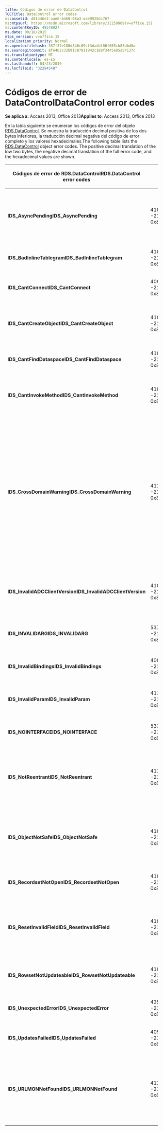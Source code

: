 ```yaml
---
title: Códigos de error de DataControl
TOCTitle: DataControl error codes
ms:assetid: d81446e2-aae6-b460-08a3-eae9920dc767
ms:mtpsurl: https://msdn.microsoft.com/library/JJ250089(v=office.15)
ms:contentKeyID: 48548027
ms.date: 09/18/2015
mtps_version: v=office.15
localization_priority: Normal
ms.openlocfilehash: 387f37e180d346c09cf3dadbf66f665cb83dbd0a
ms.sourcegitcommit: 8fe462c32b91c87911942c188f3445e85a54137c
ms.translationtype: MT
ms.contentlocale: es-ES
ms.lasthandoff: 04/23/2019
ms.locfileid: "32294548"
---
```

# <a name="datacontrol-error-codes"></a><span data-ttu-id="e5ac0-102">Códigos de error de DataControl</span><span class="sxs-lookup"><span data-stu-id="e5ac0-102">DataControl error codes</span></span>


<span data-ttu-id="e5ac0-103">**Se aplica a:** Access 2013, Office 2013</span><span class="sxs-lookup"><span data-stu-id="e5ac0-103">**Applies to**: Access 2013, Office 2013</span></span>

<span data-ttu-id="e5ac0-p101">En la tabla siguiente se enumeran los códigos de error del objeto [RDS.DataControl](datacontrol-object-rds.md). Se muestra la traducción decimal positiva de los dos bytes inferiores, la traducción decimal negativa del código de error completo y los valores hexadecimales.</span><span class="sxs-lookup"><span data-stu-id="e5ac0-p101">The following table lists the [RDS.DataControl](datacontrol-object-rds.md) object error codes. The positive decimal translation of the low two bytes, the negative decimal translation of the full error code, and the hexadecimal values are shown.</span></span>

<table>
<colgroup>
<col style="width: 33%" />
<col style="width: 33%" />
<col style="width: 33%" />
</colgroup>
<thead>
<tr class="header">
<th><p><span data-ttu-id="e5ac0-106">Códigos de error de RDS.DataControl</span><span class="sxs-lookup"><span data-stu-id="e5ac0-106">RDS.DataControl error codes</span></span></p></th>
<th><p><span data-ttu-id="e5ac0-107">Número</span><span class="sxs-lookup"><span data-stu-id="e5ac0-107">Number</span></span></p></th>
<th><p><span data-ttu-id="e5ac0-108">Descripción</span><span class="sxs-lookup"><span data-stu-id="e5ac0-108">Description</span></span></p></th>
</tr>
</thead>
<tbody>
<tr class="odd">
<td><p><span data-ttu-id="e5ac0-109"><strong>IDS_AsyncPending</strong></span><span class="sxs-lookup"><span data-stu-id="e5ac0-109"><strong>IDS_AsyncPending</strong></span></span></p></td>
<td><p><span data-ttu-id="e5ac0-110">4107</span><span class="sxs-lookup"><span data-stu-id="e5ac0-110">4107</span></span><br />
<span data-ttu-id="e5ac0-111">-2146824175</span><span class="sxs-lookup"><span data-stu-id="e5ac0-111">-2146824175</span></span><br />
<span data-ttu-id="e5ac0-112">0x800A1011</span><span class="sxs-lookup"><span data-stu-id="e5ac0-112">0x800A1011</span></span></p></td>
<td><p><span data-ttu-id="e5ac0-113">No se puede efectuar la operación con una operación asíncrona pendiente.</span><span class="sxs-lookup"><span data-stu-id="e5ac0-113">Operation cannot be performed while async operation is pending.</span></span></p></td>
</tr>
<tr class="even">
<td><p><span data-ttu-id="e5ac0-114"><strong>IDS_BadInlineTablegram</strong></span><span class="sxs-lookup"><span data-stu-id="e5ac0-114"><strong>IDS_BadInlineTablegram</strong></span></span></p></td>
<td><p><span data-ttu-id="e5ac0-115">4105</span><span class="sxs-lookup"><span data-stu-id="e5ac0-115">4105</span></span><br />
<span data-ttu-id="e5ac0-116">-2146824183</span><span class="sxs-lookup"><span data-stu-id="e5ac0-116">-2146824183</span></span><br />
<span data-ttu-id="e5ac0-117">0x800A1009</span><span class="sxs-lookup"><span data-stu-id="e5ac0-117">0x800A1009</span></span></p></td>
<td><p><span data-ttu-id="e5ac0-118">Tablegram en línea no válido.</span><span class="sxs-lookup"><span data-stu-id="e5ac0-118">Bad inline tablegram.</span></span></p></td>
</tr>
<tr class="odd">
<td><p><span data-ttu-id="e5ac0-119"><strong>IDS_CantConnect</strong></span><span class="sxs-lookup"><span data-stu-id="e5ac0-119"><strong>IDS_CantConnect</strong></span></span></p></td>
<td><p><span data-ttu-id="e5ac0-120">4099</span><span class="sxs-lookup"><span data-stu-id="e5ac0-120">4099</span></span><br />
<span data-ttu-id="e5ac0-121">-2146824189</span><span class="sxs-lookup"><span data-stu-id="e5ac0-121">-2146824189</span></span><br />
<span data-ttu-id="e5ac0-122">0x800A1003</span><span class="sxs-lookup"><span data-stu-id="e5ac0-122">0x800A1003</span></span></p></td>
<td><p><span data-ttu-id="e5ac0-123">No se puede conectar al servidor.</span><span class="sxs-lookup"><span data-stu-id="e5ac0-123">Cannot connect to server.</span></span></p></td>
</tr>
<tr class="even">
<td><p><span data-ttu-id="e5ac0-124"><strong>IDS_CantCreateObject</strong></span><span class="sxs-lookup"><span data-stu-id="e5ac0-124"><strong>IDS_CantCreateObject</strong></span></span></p></td>
<td><p><span data-ttu-id="e5ac0-125">4100</span><span class="sxs-lookup"><span data-stu-id="e5ac0-125">4100</span></span><br />
<span data-ttu-id="e5ac0-126">-2146824188</span><span class="sxs-lookup"><span data-stu-id="e5ac0-126">-2146824188</span></span><br />
<span data-ttu-id="e5ac0-127">0x800A1004</span><span class="sxs-lookup"><span data-stu-id="e5ac0-127">0x800A1004</span></span></p></td>
<td><p><span data-ttu-id="e5ac0-128">No se puede crear el objeto de negocios.</span><span class="sxs-lookup"><span data-stu-id="e5ac0-128">Business object cannot be created.</span></span></p></td>
</tr>
<tr class="odd">
<td><p><span data-ttu-id="e5ac0-129"><strong>IDS_CantFindDataspace</strong></span><span class="sxs-lookup"><span data-stu-id="e5ac0-129"><strong>IDS_CantFindDataspace</strong></span></span></p></td>
<td><p><span data-ttu-id="e5ac0-130">4102</span><span class="sxs-lookup"><span data-stu-id="e5ac0-130">4102</span></span><br />
<span data-ttu-id="e5ac0-131">-2146824186</span><span class="sxs-lookup"><span data-stu-id="e5ac0-131">-2146824186</span></span><br />
<span data-ttu-id="e5ac0-132">0x800A1006</span><span class="sxs-lookup"><span data-stu-id="e5ac0-132">0x800A1006</span></span></p></td>
<td><p><span data-ttu-id="e5ac0-133">La propiedad Dataspace no es válida.</span><span class="sxs-lookup"><span data-stu-id="e5ac0-133">Dataspace property is not valid.</span></span></p></td>
</tr>
<tr class="even">
<td><p><span data-ttu-id="e5ac0-134"><strong>IDS_CantInvokeMethod</strong></span><span class="sxs-lookup"><span data-stu-id="e5ac0-134"><strong>IDS_CantInvokeMethod</strong></span></span></p></td>
<td><p><span data-ttu-id="e5ac0-135">4101</span><span class="sxs-lookup"><span data-stu-id="e5ac0-135">4101</span></span><br />
<span data-ttu-id="e5ac0-136">-2146824187</span><span class="sxs-lookup"><span data-stu-id="e5ac0-136">-2146824187</span></span><br />
<span data-ttu-id="e5ac0-137">0x800A1005</span><span class="sxs-lookup"><span data-stu-id="e5ac0-137">0x800A1005</span></span></p></td>
<td><p><span data-ttu-id="e5ac0-138">No se puede invocar el método en el objeto de negocios.</span><span class="sxs-lookup"><span data-stu-id="e5ac0-138">Method cannot be invoked on business object.</span></span></p></td>
</tr>
<tr class="odd">
<td><p><span data-ttu-id="e5ac0-139"><strong>IDS_CrossDomainWarning</strong></span><span class="sxs-lookup"><span data-stu-id="e5ac0-139"><strong>IDS_CrossDomainWarning</strong></span></span></p></td>
<td><p><span data-ttu-id="e5ac0-140">4112</span><span class="sxs-lookup"><span data-stu-id="e5ac0-140">4112</span></span><br />
<span data-ttu-id="e5ac0-141">-2146824170</span><span class="sxs-lookup"><span data-stu-id="e5ac0-141">-2146824170</span></span><br />
<span data-ttu-id="e5ac0-142">0x800A1016</span><span class="sxs-lookup"><span data-stu-id="e5ac0-142">0x800A1016</span></span></p></td>
<td><p><span data-ttu-id="e5ac0-143">Esta página tiene acceso a datos en otro dominio.</span><span class="sxs-lookup"><span data-stu-id="e5ac0-143">This page accesses data on another domain.</span></span> <span data-ttu-id="e5ac0-144">¿Desea continuar?</span><span class="sxs-lookup"><span data-stu-id="e5ac0-144">Do you want to allow this?</span></span> <span data-ttu-id="e5ac0-145">Para evitar este mensaje en Internet Explorer, puede agregar un <strong></strong> sitio web seguro a la zona sitios de confianza en la pestaña Seguridad del cuadro de diálogo Opciones de <strong>Internet.</strong></span><span class="sxs-lookup"><span data-stu-id="e5ac0-145">To avoid this message in Internet Explorer, you can add a secure website to your Trusted Sites zone on the <strong>Security</strong> tab of the <strong>Internet Options</strong> dialog box.</span></span></p></td>
</tr>
<tr class="even">
<td><p><span data-ttu-id="e5ac0-146"><strong>IDS_InvalidADCClientVersion</strong></span><span class="sxs-lookup"><span data-stu-id="e5ac0-146"><strong>IDS_InvalidADCClientVersion</strong></span></span></p></td>
<td><p><span data-ttu-id="e5ac0-147">4106</span><span class="sxs-lookup"><span data-stu-id="e5ac0-147">4106</span></span><br />
<span data-ttu-id="e5ac0-148">-2146824176</span><span class="sxs-lookup"><span data-stu-id="e5ac0-148">-2146824176</span></span><br />
<span data-ttu-id="e5ac0-149">0x800A1010</span><span class="sxs-lookup"><span data-stu-id="e5ac0-149">0x800A1010</span></span></p></td>
<td><p><span data-ttu-id="e5ac0-150">Versión de cliente rds no válida: el cliente es más reciente que el servidor.</span><span class="sxs-lookup"><span data-stu-id="e5ac0-150">Invalid RDS Client Version — Client is newer than server.</span></span></p></td>
</tr>
<tr class="odd">
<td><p><span data-ttu-id="e5ac0-151"><strong>IDS_INVALIDARG</strong></span><span class="sxs-lookup"><span data-stu-id="e5ac0-151"><strong>IDS_INVALIDARG</strong></span></span></p></td>
<td><p><span data-ttu-id="e5ac0-152">5376</span><span class="sxs-lookup"><span data-stu-id="e5ac0-152">5376</span></span><br />
<span data-ttu-id="e5ac0-153">-2147019520</span><span class="sxs-lookup"><span data-stu-id="e5ac0-153">-2147019520</span></span><br />
<span data-ttu-id="e5ac0-154">0x80071500</span><span class="sxs-lookup"><span data-stu-id="e5ac0-154">0x80071500</span></span></p></td>
<td><p><span data-ttu-id="e5ac0-155">Uno o más argumentos no son válidos.</span><span class="sxs-lookup"><span data-stu-id="e5ac0-155">One or more arguments are invalid.</span></span></p></td>
</tr>
<tr class="even">
<td><p><span data-ttu-id="e5ac0-156"><strong>IDS_InvalidBindings</strong></span><span class="sxs-lookup"><span data-stu-id="e5ac0-156"><strong>IDS_InvalidBindings</strong></span></span></p></td>
<td><p><span data-ttu-id="e5ac0-157">4097</span><span class="sxs-lookup"><span data-stu-id="e5ac0-157">4097</span></span><br />
<span data-ttu-id="e5ac0-158">-2146824191</span><span class="sxs-lookup"><span data-stu-id="e5ac0-158">-2146824191</span></span><br />
<span data-ttu-id="e5ac0-159">0x800A1001</span><span class="sxs-lookup"><span data-stu-id="e5ac0-159">0x800A1001</span></span></p></td>
<td><p><span data-ttu-id="e5ac0-160">Error en la propiedad de enlaces.</span><span class="sxs-lookup"><span data-stu-id="e5ac0-160">Error in bindings property.</span></span></p></td>
</tr>
<tr class="odd">
<td><p><span data-ttu-id="e5ac0-161"><strong>IDS_InvalidParam</strong></span><span class="sxs-lookup"><span data-stu-id="e5ac0-161"><strong>IDS_InvalidParam</strong></span></span></p></td>
<td><p><span data-ttu-id="e5ac0-162">4110</span><span class="sxs-lookup"><span data-stu-id="e5ac0-162">4110</span></span><br />
<span data-ttu-id="e5ac0-163">-2146824172</span><span class="sxs-lookup"><span data-stu-id="e5ac0-163">-2146824172</span></span><br />
<span data-ttu-id="e5ac0-164">0x800A1014</span><span class="sxs-lookup"><span data-stu-id="e5ac0-164">0x800A1014</span></span></p></td>
<td><p><span data-ttu-id="e5ac0-165">Uno o más argumentos no son válidos.</span><span class="sxs-lookup"><span data-stu-id="e5ac0-165">One or more arguments are invalid.</span></span></p></td>
</tr>
<tr class="even">
<td><p><span data-ttu-id="e5ac0-166"><strong>IDS_NOINTERFACE</strong></span><span class="sxs-lookup"><span data-stu-id="e5ac0-166"><strong>IDS_NOINTERFACE</strong></span></span></p></td>
<td><p><span data-ttu-id="e5ac0-167">5377</span><span class="sxs-lookup"><span data-stu-id="e5ac0-167">5377</span></span><br />
<span data-ttu-id="e5ac0-168">-2147019519</span><span class="sxs-lookup"><span data-stu-id="e5ac0-168">-2147019519</span></span><br />
<span data-ttu-id="e5ac0-169">0x80071501</span><span class="sxs-lookup"><span data-stu-id="e5ac0-169">0x80071501</span></span></p></td>
<td><p><span data-ttu-id="e5ac0-170">Interfaz no compatible.</span><span class="sxs-lookup"><span data-stu-id="e5ac0-170">No such interface is supported.</span></span></p></td>
</tr>
<tr class="odd">
<td><p><span data-ttu-id="e5ac0-171"><strong>IDS_NotReentrant</strong></span><span class="sxs-lookup"><span data-stu-id="e5ac0-171"><strong>IDS_NotReentrant</strong></span></span></p></td>
<td><p><span data-ttu-id="e5ac0-172">4111</span><span class="sxs-lookup"><span data-stu-id="e5ac0-172">4111</span></span><br />
<span data-ttu-id="e5ac0-173">-2146824171</span><span class="sxs-lookup"><span data-stu-id="e5ac0-173">-2146824171</span></span><br />
<span data-ttu-id="e5ac0-174">0x800A1015</span><span class="sxs-lookup"><span data-stu-id="e5ac0-174">0x800A1015</span></span></p></td>
<td><p><span data-ttu-id="e5ac0-175">La petición no se puede ejecutar mientras el controlador de eventos esté procesando.</span><span class="sxs-lookup"><span data-stu-id="e5ac0-175">Request cannot be executed while the event handler is still processing.</span></span></p></td>
</tr>
<tr class="even">
<td><p><span data-ttu-id="e5ac0-176"><strong>IDS_ObjectNotSafe</strong></span><span class="sxs-lookup"><span data-stu-id="e5ac0-176"><strong>IDS_ObjectNotSafe</strong></span></span></p></td>
<td><p><span data-ttu-id="e5ac0-177">4103</span><span class="sxs-lookup"><span data-stu-id="e5ac0-177">4103</span></span><br />
<span data-ttu-id="e5ac0-178">-2146824185</span><span class="sxs-lookup"><span data-stu-id="e5ac0-178">-2146824185</span></span><br />
<span data-ttu-id="e5ac0-179">0x800A1007</span><span class="sxs-lookup"><span data-stu-id="e5ac0-179">0x800A1007</span></span></p></td>
<td><p><span data-ttu-id="e5ac0-180">La configuración de seguridad de este equipo prohíbe la creación de objetos de negocio.</span><span class="sxs-lookup"><span data-stu-id="e5ac0-180">Safety settings on this computer prohibit creation of business object.</span></span></p></td>
</tr>
<tr class="odd">
<td><p><span data-ttu-id="e5ac0-181"><strong>IDS_RecordsetNotOpen</strong></span><span class="sxs-lookup"><span data-stu-id="e5ac0-181"><strong>IDS_RecordsetNotOpen</strong></span></span></p></td>
<td><p><span data-ttu-id="e5ac0-182">4109</span><span class="sxs-lookup"><span data-stu-id="e5ac0-182">4109</span></span><br />
<span data-ttu-id="e5ac0-183">-2146824173</span><span class="sxs-lookup"><span data-stu-id="e5ac0-183">-2146824173</span></span><br />
<span data-ttu-id="e5ac0-184">0x800A1013</span><span class="sxs-lookup"><span data-stu-id="e5ac0-184">0x800A1013</span></span></p></td>
<td><p><span data-ttu-id="e5ac0-185"><strong>Recordset</strong> no abierto.</span><span class="sxs-lookup"><span data-stu-id="e5ac0-185"><strong>Recordset</strong> is not open.</span></span></p></td>
</tr>
<tr class="even">
<td><p><span data-ttu-id="e5ac0-186"><strong>IDS_ResetInvalidField</strong></span><span class="sxs-lookup"><span data-stu-id="e5ac0-186"><strong>IDS_ResetInvalidField</strong></span></span></p></td>
<td><p><span data-ttu-id="e5ac0-187">4108</span><span class="sxs-lookup"><span data-stu-id="e5ac0-187">4108</span></span><br />
<span data-ttu-id="e5ac0-188">-2146824174</span><span class="sxs-lookup"><span data-stu-id="e5ac0-188">-2146824174</span></span><br />
<span data-ttu-id="e5ac0-189">0x800A1012</span><span class="sxs-lookup"><span data-stu-id="e5ac0-189">0x800A1012</span></span></p></td>
<td><p><span data-ttu-id="e5ac0-190">La columna especificada en <strong>SortColumn</strong> o <strong>FilterColumn</strong> no existe.</span><span class="sxs-lookup"><span data-stu-id="e5ac0-190">Column specified in <strong>SortColumn</strong> or <strong>FilterColumn</strong> does not exist.</span></span></p></td>
</tr>
<tr class="odd">
<td><p><span data-ttu-id="e5ac0-191"><strong>IDS_RowsetNotUpdateable</strong></span><span class="sxs-lookup"><span data-stu-id="e5ac0-191"><strong>IDS_RowsetNotUpdateable</strong></span></span></p></td>
<td><p><span data-ttu-id="e5ac0-192">4104</span><span class="sxs-lookup"><span data-stu-id="e5ac0-192">4104</span></span><br />
<span data-ttu-id="e5ac0-193">-2146824184</span><span class="sxs-lookup"><span data-stu-id="e5ac0-193">-2146824184</span></span><br />
<span data-ttu-id="e5ac0-194">0x800A1008</span><span class="sxs-lookup"><span data-stu-id="e5ac0-194">0x800A1008</span></span></p></td>
<td><p><span data-ttu-id="e5ac0-195">No se puede actualizar el conjunto de filas.</span><span class="sxs-lookup"><span data-stu-id="e5ac0-195">Rowset not updateable.</span></span></p></td>
</tr>
<tr class="even">
<td><p><span data-ttu-id="e5ac0-196"><strong>IDS_UnexpectedError</strong></span><span class="sxs-lookup"><span data-stu-id="e5ac0-196"><strong>IDS_UnexpectedError</strong></span></span></p></td>
<td><p><span data-ttu-id="e5ac0-197">4351</span><span class="sxs-lookup"><span data-stu-id="e5ac0-197">4351</span></span><br />
<span data-ttu-id="e5ac0-198">-2146823937</span><span class="sxs-lookup"><span data-stu-id="e5ac0-198">-2146823937</span></span><br />
<span data-ttu-id="e5ac0-199">0x800A10FF</span><span class="sxs-lookup"><span data-stu-id="e5ac0-199">0x800A10FF</span></span></p></td>
<td><p><span data-ttu-id="e5ac0-200">Error inesperado.</span><span class="sxs-lookup"><span data-stu-id="e5ac0-200">Unexpected error.</span></span></p></td>
</tr>
<tr class="odd">
<td><p><span data-ttu-id="e5ac0-201"><strong>IDS_UpdatesFailed</strong></span><span class="sxs-lookup"><span data-stu-id="e5ac0-201"><strong>IDS_UpdatesFailed</strong></span></span></p></td>
<td><p><span data-ttu-id="e5ac0-202">4098</span><span class="sxs-lookup"><span data-stu-id="e5ac0-202">4098</span></span><br />
<span data-ttu-id="e5ac0-203">-2146824190</span><span class="sxs-lookup"><span data-stu-id="e5ac0-203">-2146824190</span></span><br />
<span data-ttu-id="e5ac0-204">0x800A1002</span><span class="sxs-lookup"><span data-stu-id="e5ac0-204">0x800A1002</span></span></p></td>
<td><p><span data-ttu-id="e5ac0-205">No se puede actualizar la base de datos.</span><span class="sxs-lookup"><span data-stu-id="e5ac0-205">Unable to update database.</span></span></p></td>
</tr>
<tr class="even">
<td><p><span data-ttu-id="e5ac0-206"><strong>IDS_URLMONNotFound</strong></span><span class="sxs-lookup"><span data-stu-id="e5ac0-206"><strong>IDS_URLMONNotFound</strong></span></span></p></td>
<td><p><span data-ttu-id="e5ac0-207">4119</span><span class="sxs-lookup"><span data-stu-id="e5ac0-207">4119</span></span><br />
<span data-ttu-id="e5ac0-208">-2146824169</span><span class="sxs-lookup"><span data-stu-id="e5ac0-208">-2146824169</span></span><br />
<span data-ttu-id="e5ac0-209">0x800A1017</span><span class="sxs-lookup"><span data-stu-id="e5ac0-209">0x800A1017</span></span></p></td>
<td><p><span data-ttu-id="e5ac0-210">La propiedad <strong>URL</strong> de DataControl necesita el archivo del sistema Urlmon.dll, pero no se puede encontrar.</span><span class="sxs-lookup"><span data-stu-id="e5ac0-210">DataControl <strong>URL</strong> property requires the system file Urlmon.dll, which cannot be found.</span></span></p></td>
</tr>
</tbody>
</table>

